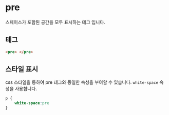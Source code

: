 # pre

스페이스가 포함된 공간을 모두 표시하는 테그 입니다.

## 테그

```html
<pre> </pre>
```

## 스타일 표시
css 스타일을 통하여 pre 테그와 동일한 속성을 부여할 수 있습니다.
`white-space` 속성을 사용합니다.

```css
p {
    white-space:pre
}
```